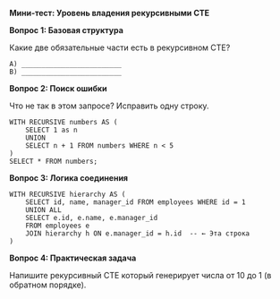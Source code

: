**Мини-тест: Уровень владения рекурсивными CTE**

**Вопрос 1: Базовая структура**

  Какие две обязательные части есть в рекурсивном CTE?
    
    A) _________________________
    B) _________________________

**Вопрос 2: Поиск ошибки**

  Что не так в этом запросе? Исправить одну строку.
    
    WITH RECURSIVE numbers AS (
        SELECT 1 as n
        UNION
        SELECT n + 1 FROM numbers WHERE n < 5
    )
    SELECT * FROM numbers;

**Вопрос 3: Логика соединения**

    WITH RECURSIVE hierarchy AS (
        SELECT id, name, manager_id FROM employees WHERE id = 1
        UNION ALL
        SELECT e.id, e.name, e.manager_id
        FROM employees e
        JOIN hierarchy h ON e.manager_id = h.id  -- ← Эта строка
    )

**Вопрос 4: Практическая задача**
    
  Напишите рекурсивный CTE который генерирует числа от 10 до 1 (в обратном порядке).
